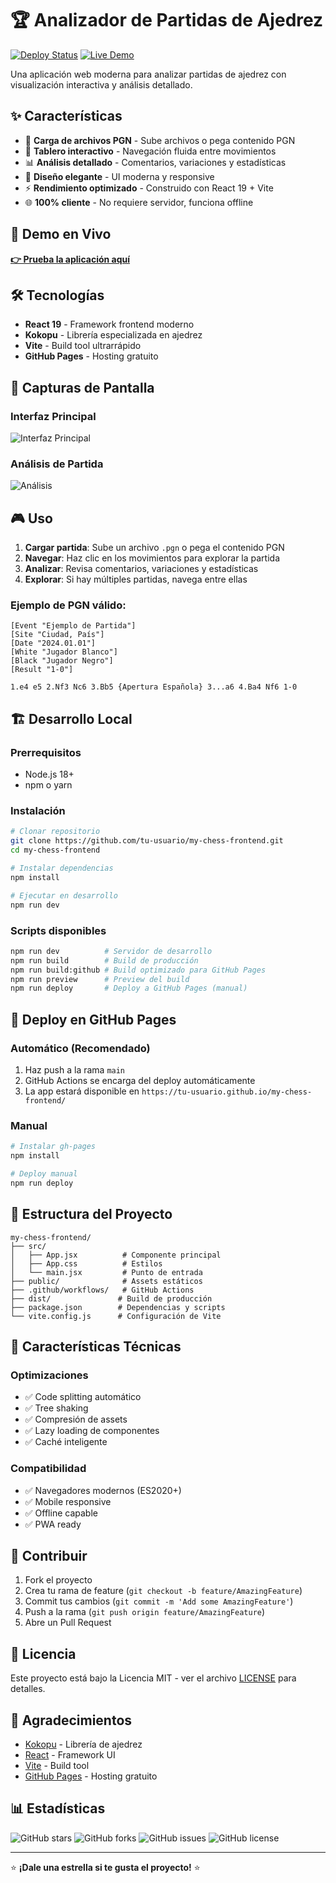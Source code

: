 # 🏆 Analizador de Partidas de Ajedrez

[![Deploy Status](https://github.com/tu-usuario/my-chess-frontend/workflows/Deploy%20to%20GitHub%20Pages/badge.svg)](https://github.com/tu-usuario/my-chess-frontend/actions)
[![Live Demo](https://img.shields.io/badge/demo-live-green.svg)](https://tu-usuario.github.io/my-chess-frontend/)

Una aplicación web moderna para analizar partidas de ajedrez con visualización interactiva y análisis detallado.

## ✨ Características

- 📁 **Carga de archivos PGN** - Sube archivos o pega contenido PGN
- 🎯 **Tablero interactivo** - Navegación fluida entre movimientos
- 📊 **Análisis detallado** - Comentarios, variaciones y estadísticas
- 🎨 **Diseño elegante** - UI moderna y responsive
- ⚡ **Rendimiento optimizado** - Construido con React 19 + Vite
- 🌐 **100% cliente** - No requiere servidor, funciona offline

## 🚀 Demo en Vivo

**[👉 Prueba la aplicación aquí](https://tu-usuario.github.io/my-chess-frontend/)**

## 🛠️ Tecnologías

- **React 19** - Framework frontend moderno
- **Kokopu** - Librería especializada en ajedrez
- **Vite** - Build tool ultrarrápido
- **GitHub Pages** - Hosting gratuito

## 📸 Capturas de Pantalla

### Interfaz Principal
![Interfaz Principal](https://via.placeholder.com/800x400/2c3e50/ffffff?text=Analizador+de+Ajedrez)

### Análisis de Partida
![Análisis](https://via.placeholder.com/800x400/3498db/ffffff?text=Análisis+Interactivo)

## 🎮 Uso

1. **Cargar partida**: Sube un archivo `.pgn` o pega el contenido PGN
2. **Navegar**: Haz clic en los movimientos para explorar la partida
3. **Analizar**: Revisa comentarios, variaciones y estadísticas
4. **Explorar**: Si hay múltiples partidas, navega entre ellas

### Ejemplo de PGN válido:
```pgn
[Event "Ejemplo de Partida"]
[Site "Ciudad, País"]
[Date "2024.01.01"]
[White "Jugador Blanco"]
[Black "Jugador Negro"]
[Result "1-0"]

1.e4 e5 2.Nf3 Nc6 3.Bb5 {Apertura Española} 3...a6 4.Ba4 Nf6 1-0
```

## 🏗️ Desarrollo Local

### Prerrequisitos
- Node.js 18+
- npm o yarn

### Instalación
```bash
# Clonar repositorio
git clone https://github.com/tu-usuario/my-chess-frontend.git
cd my-chess-frontend

# Instalar dependencias
npm install

# Ejecutar en desarrollo
npm run dev
```

### Scripts disponibles
```bash
npm run dev          # Servidor de desarrollo
npm run build        # Build de producción
npm run build:github # Build optimizado para GitHub Pages
npm run preview      # Preview del build
npm run deploy       # Deploy a GitHub Pages (manual)
```

## 🚀 Deploy en GitHub Pages

### Automático (Recomendado)
1. Haz push a la rama `main`
2. GitHub Actions se encarga del deploy automáticamente
3. La app estará disponible en `https://tu-usuario.github.io/my-chess-frontend/`

### Manual
```bash
# Instalar gh-pages
npm install

# Deploy manual
npm run deploy
```

## 📁 Estructura del Proyecto

```
my-chess-frontend/
├── src/
│   ├── App.jsx          # Componente principal
│   ├── App.css          # Estilos
│   └── main.jsx         # Punto de entrada
├── public/              # Assets estáticos
├── .github/workflows/   # GitHub Actions
├── dist/               # Build de producción
├── package.json        # Dependencias y scripts
└── vite.config.js      # Configuración de Vite
```

## 🎯 Características Técnicas

### Optimizaciones
- ✅ Code splitting automático
- ✅ Tree shaking
- ✅ Compresión de assets
- ✅ Lazy loading de componentes
- ✅ Caché inteligente

### Compatibilidad
- ✅ Navegadores modernos (ES2020+)
- ✅ Mobile responsive
- ✅ Offline capable
- ✅ PWA ready

## 🤝 Contribuir

1. Fork el proyecto
2. Crea tu rama de feature (`git checkout -b feature/AmazingFeature`)
3. Commit tus cambios (`git commit -m 'Add some AmazingFeature'`)
4. Push a la rama (`git push origin feature/AmazingFeature`)
5. Abre un Pull Request

## 📝 Licencia

Este proyecto está bajo la Licencia MIT - ver el archivo [LICENSE](LICENSE) para detalles.

## 🙏 Agradecimientos

- [Kokopu](https://github.com/yo35/kokopu) - Librería de ajedrez
- [React](https://reactjs.org/) - Framework UI
- [Vite](https://vitejs.dev/) - Build tool
- [GitHub Pages](https://pages.github.com/) - Hosting gratuito

## 📊 Estadísticas

![GitHub stars](https://img.shields.io/github/stars/tu-usuario/my-chess-frontend?style=social)
![GitHub forks](https://img.shields.io/github/forks/tu-usuario/my-chess-frontend?style=social)
![GitHub issues](https://img.shields.io/github/issues/tu-usuario/my-chess-frontend)
![GitHub license](https://img.shields.io/github/license/tu-usuario/my-chess-frontend)

---

⭐ **¡Dale una estrella si te gusta el proyecto!** ⭐